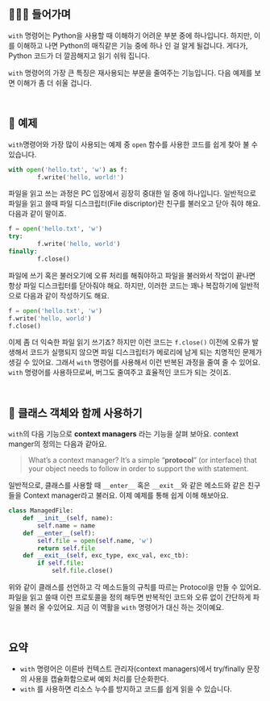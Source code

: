 ## 💁🏻‍♂️ 들어가며
`with` 명령어는 Python을 사용할 때 이해하기 어려운 부분 중에 하나입니다. 하지만, 이를 이해하고 나면 Python의 매직같은 기능 중에 하나 인 걸 알게 될겁니다. 게다가, Python 코드가 더 깔끔해지고 읽기 쉬워 집니다.

`with` 명령어의 가장 큰 특징은 재사용되는 부분을 줄여주는 기능입니다. 다음 예제를 보면 이해가 좀 더 쉬울 겁니다.

## <br/>🤔 예제

`with`명령어와  가장 많이 사용되는 예제 중 `open` 함수를 사용한 코드를 쉽게  찾아 불 수 있습니다. 

```python
with open('hello.txt', 'w') as f: 
		f.write('hello, world!')
```

파일을 읽고 쓰는 과정은 PC 입장에서 굉장히 중대한 일 중에 하나입니다. 일반적으로 파일을 읽고 쓸때 파일 디스크립터(File discriptor)란 친구를 불러오고 닫아 줘야 해요. 다음과 같이 말이죠.

```python
f = open('hello.txt', 'w') 
try:
		f.write('hello, world') 
finally:
		f.close()
```

파일에 쓰기 혹은 불러오기에 오류 처리를 해줘야하고 파일을 불러와서 작업이 끝나면 항상 파일 디스크립터를 닫아줘야 해요. 하지만, 이러한 코드는 꽤나 복잡하기에 일반적으로 다음과 같이 작성하기도 해요.

```python
f = open('hello.txt', 'w') 
f.write('hello, world') 
f.close()
```

이제 좀 더 익숙한 파일 읽기 쓰기죠? 하지만 이런 코드는 `f.close()` 이전에 오류가 발생해서 코드가 실행되지 않으면 파일 디스크립터가 메로리에 남게 되는 치명적인 문제가 생길 수 있어요. 그래서 `with` 명령어를 사용해서 이런 반복된 과정을 줄여 줄 수 있어요. `with` 명령어를 사용하므로써, 버그도 줄여주고 효율적인 코드가 되는 것이죠.

## <br/>🤖 클래스 객체와 함께 사용하기

`with`의 다음 기능으로 **context managers** 라는 기능을 살펴 보아요. context manger의 정의는 다음과 같아요.

> What’s a context manager? It’s a simple “**protocol**” (or interface) that your object needs to follow in order to support the with statement.

일반적으로, 클래스를 사용할 때 `__enter__` 혹은 `__exit__`와 같은 메소드와 같은 친구들을 Context manager라고 불러요. 이제 예제를 통해 쉽게 이해 해보아요.

```python
class ManagedFile:
    def __init__(self, name):
        self.name = name
    def __enter__(self):
        self.file = open(self.name, 'w') 
        return self.file
    def __exit__(self, exc_type, exc_val, exc_tb): 
        if self.file:
            self.file.close()
```

위와 같이 클래스를 선언하고  각 메소드들의 규칙를 따르는 Protocol을 만들 수  있어요. 파일을 읽고 쓸때 이런 프로토콜을 정의 해두면 반복적인 코드와 오류 없이 간단하게 파일을 불러 올 수있어요. 지금 이 역활을 `with` 명령어가 대신 하는 것이예요.

## <br/>요약

- `with` 명령어은 이른바 컨텍스트 관리자(context managers)에서 try/finally 문장의 사용을 캡슐화함으로써 예외 처리를 단순화한다.
- `with` 를 사용하면 리소스 누수를 방지하고 코드를 쉽게 읽을 수 있습니다.